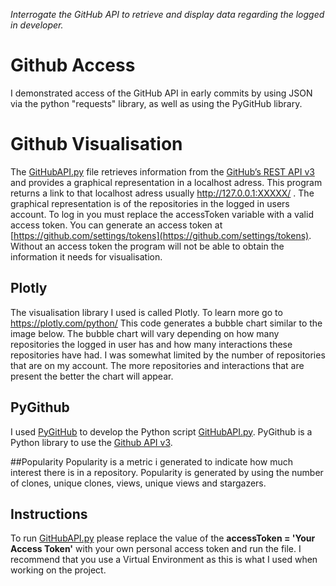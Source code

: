 *Interrogate the GitHub API to retrieve and display data regarding the logged in developer.*
# Github Access
I demonstrated access of the GitHub API in early commits by using JSON via the python "requests" library, as well as using the PyGitHub library.

# Github Visualisation
The [GitHubAPI.py](https://github.com/liamby12/Github-Access/blob/main/GitHubAPI.py) file retrieves information from the [GitHub’s REST API v3](https://developer.github.com/v3/) and provides a graphical representation in a localhost adress.
This program returns a link to that localhost adress usually http://127.0.0.1:XXXXX/ . The graphical representation is of the repositories in the logged in users account. To log in you must replace the accessToken variable with a valid access token.
You can generate an access token at [https://github.com/settings/tokens](https://github.com/settings/tokens). Without an access token the program will not be able to obtain the information it needs for visualisation.

## Plotly
The visualisation library I used is called Plotly.
To learn more go to https://plotly.com/python/
This code generates a bubble chart similar to the image below. The bubble chart will vary depending on how many repositories the  logged in user has and how many interactions these repositories have had. I was somewhat limited by the number of repositories that are on my account. The more repositories and interactions that are present the better the chart will appear.

##  PyGithub
I used [PyGitHub](http://pygithub.readthedocs.io/) to develop the Python script [GitHubAPI.py](https://github.com/liamby12/Github-Access/blob/main/GitHubAPI.py).  PyGithub is a Python library to use the [Github API v3](http://developer.github.com/v3).

##Popularity
Popularity is a metric i generated to indicate how much interest there is in a repository. Popularity is generated by using the number of clones, unique clones, views, unique views and stargazers.

## Instructions
To run [GitHubAPI.py](https://github.com/liamby12/Github-Access/blob/main/GitHubAPI.py) please replace the value of the **accessToken = 'Your Access Token'** with your own personal access token and run the file. I recommend that you use a Virtual Environment as this is what I used when working on the project.  
